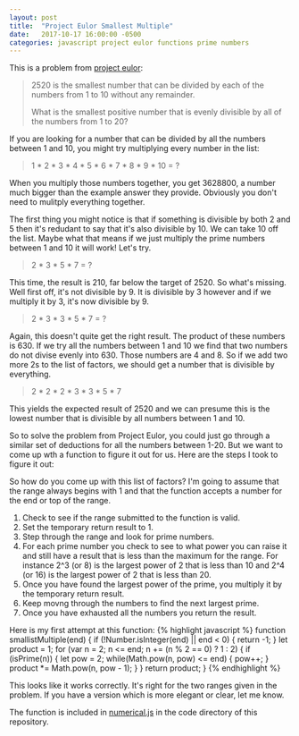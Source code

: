 ```yaml
---
layout: post
title:  "Project Eulor Smallest Multiple"
date:   2017-10-17 16:00:00 -0500
categories: javascript project eulor functions prime numbers
---
```


This is a problem from [project eulor](https://projecteuler.net/problem=5):

> 2520 is the smallest number that can be divided by each of the numbers from 1 to 10 without any remainder.
> 
> What is the smallest positive number that is evenly divisible by all of the numbers from 1 to 20?

If you are looking for a number that can be divided by all the numbers between 1 and 10, you might try multiplying every number in the list: 

> 1 * 2 * 3 * 4 * 5 * 6 * 7 * 8 * 9 * 10 = ?

When you multiply those numbers together, you get 3628800, a number much bigger than the example answer they provide. Obviously you don't need to mulitply everything together.

The first thing you might notice is that if something is divisible by both 2 and 5 then it's redudant to say that it's also divisible by 10. We can take 10 off the list. Maybe what that means if we just multiply the prime numbers between 1 and 10 it will work! Let's try.

> 2 * 3 * 5 * 7 = ?

This time, the result is 210, far below the target of 2520. So what's missing. Well first off, it's not divisible by 9. It is divisible by 3 however and if we multiply it by 3, it's now divisible by 9.

> 2 * 3 * 3 * 5 * 7 = ?

Again, this doesn't quite get the right result. The product of these numbers is 630. If we try all the numbers between 1 and 10 we find that two numbers do not divise evenly into 630. Those numbers are 4 and 8. So if we add two more 2s to the list of factors, we should get a number that is divisible by everything.

> 2 * 2 * 2 * 3 * 3 * 5 * 7

This yields the expected result of 2520 and we can presume this is the lowest number that is divisible by all numbers between 1 and 10. 

So to solve the problem from Project Eulor, you could just go through a similar set of deductions for all the numbers between 1-20. But we want to come up wth a function to figure it out for us. Here are the steps I took to figure it out:

So how do you come up with this list of factors? I'm going to assume that the range always begins with 1 and that the function accepts a number for the end or top of the range.
1. Check to see if the range submitted to the function is valid.
2. Set the temporary return result to 1.
3. Step through the range and look for prime numbers.
4.  For each prime number you check to see to what power you can raise it and still have a result that is less than the maximum for the range. For instance 2^3 (or 8) is the largest power of 2 that is less than 10 and 2^4 (or 16) is the largest power of 2 that is less than 20.
5. Once you have found the largest power of the prime, you multiply it by the temporary return result.
6. Keep movng through the numbers to find the next largest prime.
7. Once you have exhausted all the numbers you return the result. 

Here is my first attempt at this function:
{% highlight javascript %}
function smallistMultiple(end) {
  if (!Number.isInteger(end) || end < 0) {
    return -1;
  }
  let product = 1;
  for (var n = 2; n <= end; n += (n % 2 == 0) ? 1 : 2) {
    if (isPrime(n)) {
      let pow = 2;
      while(Math.pow(n, pow) <= end) {
        pow++;
      }
      product *= Math.pow(n, pow - 1);
    }
  }
  return product;
}
{% endhighlight %}

This looks like it works correctly. It's right for the two ranges given in the problem. If you have a version which is more elegant or clear, let me know.

The function is included in [numerical.js](https://github.com/mullaney/barista/blob/master/functions/numerical.js) in the code directory of this repository.
